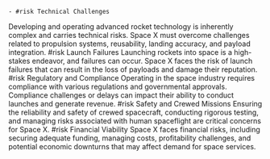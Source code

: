     - #risk Technical Challenges
Developing and operating advanced rocket technology is inherently complex and carries technical risks. Space X must overcome challenges related to propulsion systems, reusability, landing accuracy, and payload integration.
     #risk Launch Failures
Launching rockets into space is a high-stakes endeavor, and failures can occur. Space X faces the risk of launch failures that can result in the loss of payloads and damage their reputation.
     #risk Regulatory and Compliance
Operating in the space industry requires compliance with various regulations and governmental approvals. Compliance challenges or delays can impact their ability to conduct launches and generate revenue.
     #risk Safety and Crewed Missions
Ensuring the reliability and safety of crewed spacecraft, conducting rigorous testing, and managing risks associated with human spaceflight are critical concerns for Space X.
     #risk Financial Viability
Space X faces financial risks, including securing adequate funding, managing costs, profitability challenges, and potential economic downturns that may affect demand for space services.

